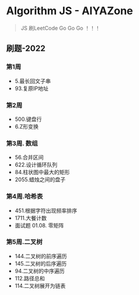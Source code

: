 # Algorithm JS - AIYAZone

> JS 刷LeetCode Go Go Go ！！！

## 刷题-2022

### 第1周

- 5.最长回文子串
- 93.复原IP地址

### 第2周

- 500.键盘行
- 6.Z形变换

### 第3周. 数组

- 56.合并区间
- 622.设计循环队列
- 84.柱状图中最大的矩形
- 2055.蜡烛之间的盘子

### 第4周.哈希表

- 451.根据字符出现频率排序
- 1711.大餐计数
- 面试题 01.08. 零矩阵

### 第5周.二叉树

- 144.二叉树的前序遍历
- 145.二叉树的后序遍历
- 94.二叉树的中序遍历
- 112.路径总和
- 114.二叉树展开为链表
